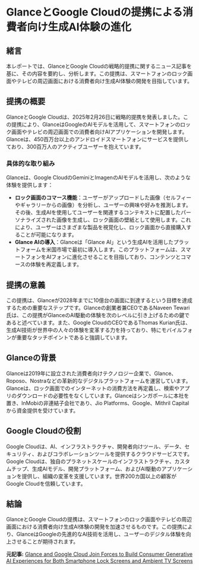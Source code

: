 # GlanceとGoogle Cloudの提携による消費者向け生成AI体験の進化

## 緒言

本レポートでは、GlanceとGoogle Cloudの戦略的提携に関するニュース記事を基に、その内容を要約し、分析します。この提携は、スマートフォンのロック画面やテレビの周辺画面における消費者向け生成AI体験の開発を目指しています。

## 提携の概要

GlanceとGoogle Cloudは、2025年2月26日に戦略的提携を発表しました。この提携により、GlanceはGoogleのAIモデルを活用して、スマートフォンのロック画面やテレビの周辺画面での消費者向けAIアプリケーションを開発します。Glanceは、450百万台以上のアンドロイドスマートフォンにサービスを提供しており、300百万人のアクティブユーザーを抱えています。

### 具体的な取り組み

Glanceは、Google CloudのGeminiとImagenのAIモデルを活用し、次のような体験を提供します：

- **ロック画面のコマース機能**：ユーザーがアップロードした画像（セルフィーやギャラリーからの画像）を分析し、ユーザーの興味や好みを推測します。その後、生成AIを使用してユーザーを関連するコンテキストに配置したパーソナライズされた画像を生成し、ロック画面の壁紙として使用します。これにより、ユーザーはさまざまな製品を視覚化し、ロック画面から直接購入することが可能になります。
- **Glance AIの導入**：Glanceは「Glance AI」という生成AIを活用したプラットフォームを米国市場で最初に導入します。このプラットフォームは、スマートフォンをAIフォンに進化させることを目指しており、コンテンツとコマースの体験を再定義します。

## 提携の意義

この提携は、Glanceが2028年までに10億台の画面に到達するという目標を達成するための重要なステップです。Glanceの創業者兼CEOであるNaveen Tewari氏は、この提携がGlanceのAI駆動の体験を次のレベルに引き上げるための鍵であると述べています。また、Google CloudのCEOであるThomas Kurian氏は、生成AI技術が世界中の人々の体験を変革する力を持っており、特にモバイルフォンが重要なタッチポイントであると強調しています。

## Glanceの背景

Glanceは2019年に設立された消費者向けテクノロジー企業で、Glance、Roposo、Nostraなどの革新的なデジタルプラットフォームを運営しています。Glanceは、ロック画面でのインターネットの消費方法を再定義し、検索やアプリのダウンロードの必要性をなくしています。Glanceはシンガポールに本社を置き、InMobiの非連結子会社であり、Jio Platforms、Google、Mithril Capitalから資金提供を受けています。

## Google Cloudの役割

Google Cloudは、AI、インフラストラクチャ、開発者向けツール、データ、セキュリティ、およびコラボレーションツールを提供するクラウドサービスです。Google Cloudは、独自のプラネットスケールのインフラストラクチャ、カスタムチップ、生成AIモデル、開発プラットフォーム、およびAI駆動のアプリケーションを提供し、組織の変革を支援しています。世界200カ国以上の顧客がGoogle Cloudを信頼しています。

## 結論

GlanceとGoogle Cloudの提携は、スマートフォンのロック画面やテレビの周辺画面における消費者向け生成AI体験の開発を加速させるものです。この提携により、GlanceはGoogleの先進的なAI技術を活用し、ユーザーのデジタル体験を向上させることが期待されます。

**元記事:** [Glance and Google Cloud Join Forces to Build Consumer Generative AI Experiences for Both Smartphone Lock Screens and Ambient TV Screens](https://www.prnewswire.com/news-releases/glance-and-google-cloud-join-forces-to-build-consumer-generative-ai-experiences-for-both-smartphone-lock-screens-and-ambient-tv-screens-302386184.html)